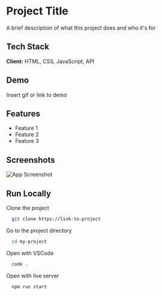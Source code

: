 
# Project Title

A brief description of what this project does and who it's for

## Tech Stack

**Client:** HTML, CSS, JavaScript, API

## Demo

Insert gif or link to demo

## Features

- Feature 1
- Feature 2
- Feature 3

## Screenshots

![App Screenshot](https://via.placeholder.com/468x300?text=App+Screenshot+Here)

## Run Locally

Clone the project

```bash
  git clone https://link-to-project
```

Go to the project directory

```bash
  cd my-project
```

Open with VSCode

```bash
  code .
```

Open with live server

```bash
  npm run start
```